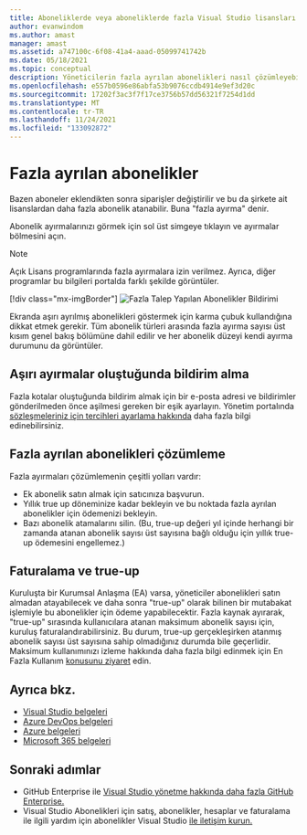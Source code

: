 ```yaml
---
title: Aboneliklerde veya aboneliklerde fazla Visual Studio lisansları | Microsoft Docs
author: evanwindom
ms.author: amast
manager: amast
ms.assetid: a747100c-6f08-41a4-aaad-05099741742b
ms.date: 05/18/2021
ms.topic: conceptual
description: Yöneticilerin fazla ayrılan abonelikleri nasıl çözümleyebilirsiniz?
ms.openlocfilehash: e557b0596e86abfa53b9076ccdb4914e9ef3d20c
ms.sourcegitcommit: 17202f3ac3f7f17ce3756b57dd56321f7254d1dd
ms.translationtype: MT
ms.contentlocale: tr-TR
ms.lasthandoff: 11/24/2021
ms.locfileid: "133092872"
---
```

# <a name="over-allocated-subscriptions"></a>Fazla ayrılan abonelikler
Bazen aboneler eklendikten sonra siparişler değiştirilir ve bu da şirkete ait lisanslardan daha fazla abonelik atanabilir. Buna "fazla ayırma" denir.  

Abonelik ayırmalarınızı görmek için sol üst simgeye tıklayın ve ayırmalar bölmesini açın.  

> [!NOTE]
> Açık Lisans programlarında fazla ayırmalara izin verilmez.  Ayrıca, diğer programlar bu bilgileri portalda farklı şekilde görüntüler.
>
> [!div class="mx-imgBorder"]
> ![Fazla Talep Yapılan Abonelikler Bildirimi](_img/over-claimed/over-claimed-alert.png "Fazla ayırma sayısı genel bakışta listelenir ve her abonelik türü için grafikte karma çubukla gösterilir.")

Ekranda aşırı ayrılmış abonelikleri göstermek için karma çubuk kullandığına dikkat etmek gerekir.  Tüm abonelik türleri arasında fazla ayırma sayısı üst kısım genel bakış bölümüne dahil edilir ve her abonelik düzeyi kendi ayırma durumunu da görüntüler.  

## <a name="receive-notifications-when-over-allocations-occur"></a>Aşırı ayırmalar oluştuğunda bildirim alma
Fazla kotalar oluştuğunda bildirim almak için bir e-posta adresi ve bildirimler gönderilmeden önce aşilmesi gereken bir eşik ayarlayın.  Yönetim portalında [sözleşmeleriniz için tercihleri ayarlama hakkında](admin-preferences.md) daha fazla bilgi edinebilirsiniz.

## <a name="resolve-over-allocated-subscriptions"></a>Fazla ayrılan abonelikleri çözümleme
Fazla ayırmaları çözümlemenin çeşitli yolları vardır:
- Ek abonelik satın almak için satıcınıza başvurun.
- Yıllık true up döneminize kadar bekleyin ve bu noktada fazla ayrılan abonelikler için ödemenizi bekleyin. 
- Bazı abonelik atamalarını silin.  (Bu, true-up değeri yıl içinde herhangi bir zamanda atanan abonelik sayısı üst sayısına bağlı olduğu için yıllık true-up ödemesini engellemez.)

## <a name="billing-and-true-up"></a>Faturalama ve true-up
Kuruluşta bir Kurumsal Anlaşma (EA) varsa, yöneticiler abonelikleri satın almadan atayabilecek ve daha sonra "true-up" olarak bilinen bir mutabakat işlemiyle bu abonelikler için ödeme yapabilecektir.  Fazla kaynak ayırarak, "true-up" sırasında kullanıcılara atanan maksimum abonelik sayısı için, kuruluş faturalandırabilirsiniz.  Bu durum, true-up gerçekleşirken atanmış abonelik sayısı üst sayısına sahip olmadığınız durumda bile geçerlidir.  Maksimum kullanımınızı izleme hakkında daha fazla bilgi edinmek için En Fazla Kullanım [konusunu ziyaret](maximum-usage.md) edin.


## <a name="see-also"></a>Ayrıca bkz.
- [Visual Studio belgeleri](/visualstudio/)
- [Azure DevOps belgeleri](/azure/devops/)
- [Azure belgeleri](/azure/)
- [Microsoft 365 belgeleri](/microsoft-365/)

## <a name="next-steps"></a>Sonraki adımlar
- GitHub Enterprise ile [Visual Studio yönetme hakkında daha fazla GitHub Enterprise.](assign-github.md)
- Visual Studio Abonelikleri için satış, abonelikler, hesaplar ve faturalama ile ilgili yardım için abonelikler Visual Studio [ile iletişim kurun.](https://aka.ms/vsadminhelp)